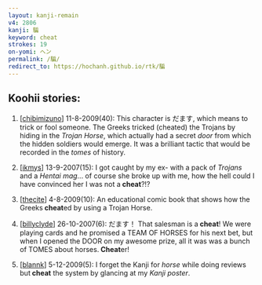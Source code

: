 ```yaml
---
layout: kanji-remain
v4: 2806
kanji: 騙
keyword: cheat
strokes: 19
on-yomi: ヘン
permalink: /騙/
redirect_to: https://hochanh.github.io/rtk/騙
---
```


## Koohii stories: 

1) [<a href="http://kanji.koohii.com/profile/chibimizuno">chibimizuno</a>] 11-8-2009(40): This character is だます, which means to trick or fool someone. The Greeks tricked (cheated) the Trojans by hiding in the <em>Trojan Horse</em>, which actually had a secret <em>door</em> from which the hidden soldiers would emerge. It was a brilliant tactic that would be recorded in the <em>tomes</em> of history.

2) [<a href="http://kanji.koohii.com/profile/ikmys">ikmys</a>] 13-9-2007(15): I got caught by my ex- with a pack of <em>Trojans</em> and a <em>Hentai mag</em>... of course she broke up with me, how the hell could I have convinced her I was not a<strong> cheat</strong>?!?

3) [<a href="http://kanji.koohii.com/profile/thecite">thecite</a>] 4-8-2009(10): An educational comic book that shows how the Greeks<strong> cheat</strong>ed by using a Trojan Horse.

4) [<a href="http://kanji.koohii.com/profile/billyclyde">billyclyde</a>] 26-10-2007(6): だます！ That salesman is a<strong> cheat</strong>! We were playing cards and he promised a TEAM OF HORSES for his next bet, but when I opened the DOOR on my awesome prize, all it was was a bunch of TOMES about horses.<strong> Cheat</strong>er!

5) [<a href="http://kanji.koohii.com/profile/blannk">blannk</a>] 5-12-2009(5): I forget the Kanji for <em>horse</em> while doing reviews but<strong> cheat</strong> the system by glancing at my <em>Kanji poster</em>.


